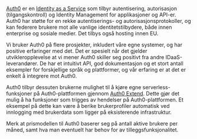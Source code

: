 [Auth0](https://auth0.com/) er en [Identity as a Service](https://radar.bekk.no/tech2018/arkitektur-og-plattform/identity-as-a-service-idaas) som tilbyr autentisering, autorisasjon (tilgangskontroll) og Identity Management for applikasjoner og API-er. Auth0 har støtte for en rekke autentiserings- og autorisasjonsprotokoller, og kan federere brukere mot alle vanlige identitetstilbydere, både innen enterprise og sosiale medier. Det tilbys også hosting innen EU. 

Vi bruker Auth0 på flere prosjekter, inkludert våre egne systemer, og har positive erfaringer med det.  Det er spesielt når det gjelder utvikleropplevelse at vi mener Auth0 skiller seg positivt fra andre IDaaS-leverandører. De har et intuitivt API, god dokumentasjon og et stort antall eksempler for forskjellige språk og plattformer, og vår erfaring er at det er enkelt å integrere mot Auth0. 

Auth0 tilbyr dessuten brukerne mulighet til å kjøre egne serverless-funksjoner på Auth0-plattformen gjennom [Auth0 Extend](https://auth0.com/extend/). Dette gjør det mulig å ha funksjoner som trigges av hendelser på Auth0-plattformen. Et eksempel på dette kan være å berike brukerprofiler automatisk ved innlogging med brukerdata som ligger på eksisterende infrastruktur.

Merk at prismodellen til Auth0 baserer seg på antall aktive brukere per måned, samt hva man eventuelt har behov for av tilleggsfunksjonalitet. 